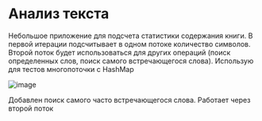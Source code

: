 # Анализ текста
Небольшое приложение для подсчета статистики содержания книги. В первой итерации подсчитывает в одном потоке количество символов. Второй поток будет использоваться для других операций (поиск определенных слов, поиск самого встречающегося слова). Использую для тестов многопоточки с HashMap

![image](https://user-images.githubusercontent.com/92898813/212520740-3381f52b-fc4c-49c8-a927-516f13041825.png)

Добавлен поиск самого часто встречающегося слова. Работает через второй поток


